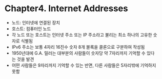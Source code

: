 # Chapter4. Internet Addresses

- 노드: 인터넷에 연결된 장치
- 호스트: 컴퓨터인 노드
- 각 노드 또는 호스트는 인터넷 주소 또는 IP 주소라고 불리는 최소 하나의 고유한 숫자로 식별됨
- IPv6 주소는 보통 4자리 16진수 숫자 8개 블록을 콜론으로 구분하여 작성됨
- 1950년대에 G.A. 밀러는 대부분의 사람들이 숫자당 약 7자리까지 기억할 수 있다는 것을 발견
- 어떤 사람들은 9자리까지 기억할 수 있는 반면, 다른 사람들은 5자리밖에 기억하지 못함

